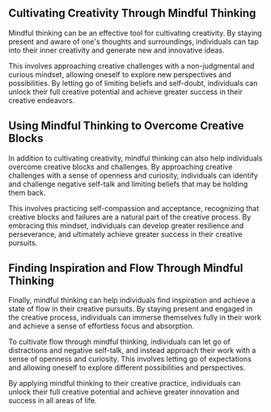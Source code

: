 
## Cultivating Creativity Through Mindful Thinking

Mindful thinking can be an effective tool for cultivating creativity. By staying present and aware of one's thoughts and surroundings, individuals can tap into their inner creativity and generate new and innovative ideas.

This involves approaching creative challenges with a non-judgmental and curious mindset, allowing oneself to explore new perspectives and possibilities. By letting go of limiting beliefs and self-doubt, individuals can unlock their full creative potential and achieve greater success in their creative endeavors.

## Using Mindful Thinking to Overcome Creative Blocks

In addition to cultivating creativity, mindful thinking can also help individuals overcome creative blocks and challenges. By approaching creative challenges with a sense of openness and curiosity, individuals can identify and challenge negative self-talk and limiting beliefs that may be holding them back.

This involves practicing self-compassion and acceptance, recognizing that creative blocks and failures are a natural part of the creative process. By embracing this mindset, individuals can develop greater resilience and perseverance, and ultimately achieve greater success in their creative pursuits.

## Finding Inspiration and Flow Through Mindful Thinking

Finally, mindful thinking can help individuals find inspiration and achieve a state of flow in their creative pursuits. By staying present and engaged in the creative process, individuals can immerse themselves fully in their work and achieve a sense of effortless focus and absorption.

To cultivate flow through mindful thinking, individuals can let go of distractions and negative self-talk, and instead approach their work with a sense of openness and curiosity. This involves letting go of expectations and allowing oneself to explore different possibilities and perspectives.

By applying mindful thinking to their creative practice, individuals can unlock their full creative potential and achieve greater innovation and success in all areas of life.
